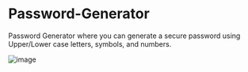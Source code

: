 # Password-Generator

Password Generator where you can generate a secure password using Upper/Lower case letters, symbols, and numbers.

![image](https://user-images.githubusercontent.com/51930819/182996118-f3985931-fad8-445a-8c8b-01ee2bff7280.png)
